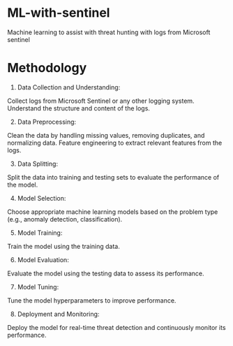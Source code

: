 # ML-with-sentinel
Machine learning to assist with threat hunting with logs from Microsoft sentinel


# Methodology
1. Data Collection and Understanding:

Collect logs from Microsoft Sentinel or any other logging system.
Understand the structure and content of the logs.

2. Data Preprocessing:

Clean the data by handling missing values, removing duplicates, and normalizing data.
Feature engineering to extract relevant features from the logs.

3. Data Splitting:

Split the data into training and testing sets to evaluate the performance of the model.

4. Model Selection:

Choose appropriate machine learning models based on the problem type (e.g., anomaly detection, classification).

5. Model Training:

Train the model using the training data.

6. Model Evaluation:

Evaluate the model using the testing data to assess its performance.

7. Model Tuning:

Tune the model hyperparameters to improve performance.

8. Deployment and Monitoring:

Deploy the model for real-time threat detection and continuously monitor its performance.
